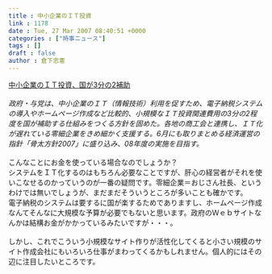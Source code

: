 ```yaml
---
title : 中小企業のＩＴ投資
link : 1178
date : Tue, 27 Mar 2007 08:40:51 +0000
categories : ["時事ニュース"]
tags : []
draft : false
author : 倉下忠憲
---
```


<A HREF="http://www.nikkei.co.jp/news/main/20070327AT3S2400H27032007.html" TARGET="_blank">中小企業のＩＴ投資、国が3分の2補助</A> <BR><BR><I>政府・与党は、中小企業のＩＴ（情報技術）利用を促すため、電子納税システムの導入やホームページ作成など比較的、小規模なＩＴ投資関連費用の3分の2程度を国が補助する仕組みをつくる方針を固めた。各地の商工会と連携し、ＩＴ化が遅れている零細企業をきめ細かく支援する。6月にも取りまとめる経済運営の指針「骨太方針2007」に盛り込み、08年度の実施を目指す。</I> <BR><BR>こんなことにお金を使っている場合なのでしょうか？<BR>システムをＩＴ化するのはもちろん必要なことですが、肝心の経営者がそれを使いこなせるのかっていうのが一番の疑問です。零細企業＝おじさん社長、というわけでは無いでしょうが、まだまだそういうところが多いことも確かです。<BR>電子納税のシステムは要するに国が楽するためでありますし、ホームページ作成なんてそんなに大規模な予算が必要でもないと思います。政府のＷｅｂサイトなんかは結構お金がかかっているみたいですが・・・。<BR><BR>しかし、これでこういう小規模なサイト作りが活性化してくると小さい規模のサイト作成会社にもいろいろ仕事がまわってくるかもしれません。個人的にはその辺に注目したいところです。<br><br>
